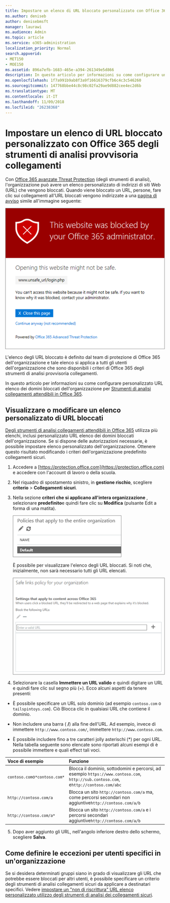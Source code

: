 ```yaml
---
title: Impostare un elenco di URL bloccato personalizzato con Office 365 degli strumenti di analisi provvisoria collegamenti
ms.author: deniseb
author: denisebmsft
manager: laurawi
ms.audience: Admin
ms.topic: article
ms.service: o365-administration
localization_priority: Normal
search.appverid:
- MET150
- MOE150
ms.assetid: 896a7efb-1683-465e-a394-261349e5d866
description: In questo articolo per informazioni su come configurare un elenco di URL bloccati per l'organizzazione utilizza la protezione di Office 365 avanzate rischio. Gli URL bloccati verranno applicate a messaggi di posta elettronica e documenti di Office in base ai criteri di collegamenti sicuro degli strumenti di analisi.
ms.openlocfilehash: 1f7a991b9ab8f3a9f16616379cfb6c4c3c546260
ms.sourcegitcommit: 147768bbe44c8c98c02fa29ae9d882cee4ec2d6b
ms.translationtype: MT
ms.contentlocale: it-IT
ms.lasthandoff: 11/09/2018
ms.locfileid: "26238368"
---
```

# <a name="set-up-a-custom-blocked-urls-list-using-office-365-atp-safe-links"></a>Impostare un elenco di URL bloccato personalizzato con Office 365 degli strumenti di analisi provvisoria collegamenti

Con [Office 365 avanzate Threat Protection](office-365-atp.md) (degli strumenti di analisi), l'organizzazione può avere un elenco personalizzato di indirizzi di siti Web (URL) che vengono bloccati. Quando viene bloccato un URL, persone, fare clic sui collegamenti all'URL bloccati vengono indirizzate a una [pagina di avviso](atp-safe-links-warning-pages.md) simile all'immagine seguente: 
  
![In questo sito è bloccato](media/6b4bda2d-a1e6-419e-8b10-588e83c3af3f.png)
  
L'elenco degli URL bloccato è definito dal team di protezione di Office 365 dell'organizzazione e tale elenco si applica a tutti gli utenti dell'organizzazione che sono disponibili i criteri di Office 365 degli strumenti di analisi provvisoria collegamenti. 
  
In questo articolo per informazioni su come configurare personalizzato URL elenco dei domini bloccati dell'organizzazione per [Strumenti di analisi collegamenti attendibili in Office 365](atp-safe-links.md).
  
## <a name="view-or-edit-a-custom-list-of-blocked-urls"></a>Visualizzare o modificare un elenco personalizzato di URL bloccati

[Degli strumenti di analisi collegamenti attendibili in Office 365](atp-safe-links.md) utilizza più elenchi, inclusi personalizzato URL elenco dei domini bloccati dell'organizzazione. Se si dispone delle autorizzazioni necessarie, è possibile impostare elenco personalizzato dell'organizzazione. Ottenere questo risultato modificando i criteri dell'organizzazione predefinito collegamenti sicuri.
  
1. Accedere a [https://protection.office.com](https://protection.office.com) e accedere con l'account di lavoro o della scuola. 
    
2. Nel riquadro di spostamento sinistro, in **gestione rischio**, scegliere **criterio** \> **Collegamenti sicuri**.
    
3. Nella sezione **criteri che si applicano all'intera organizzazione** , selezionare **predefinito**e quindi fare clic su **Modifica** (pulsante Edit a forma di una matita). 
    
    ![Fare clic su Modifica per modificare il criterio predefinito per la protezione collegamenti sicuri](media/d08f9615-d947-4033-813a-d310ec2c8cca.png)
  
    È possibile per visualizzare l'elenco degli URL bloccati. Si noti che, inizialmente, non sarà necessario tutti gli URL elencati.
    
    ![L'elenco degli URL bloccati è nel predefinito criterio sicuri collegamenti che si applica all'intera organizzazione.](media/575e1449-6191-40ac-b626-030a2fd3fb11.png)
  
4. Selezionare la casella **Immettere un URL valido** e quindi digitare un URL e quindi fare clic sul segno più (+). Ecco alcuni aspetti da tenere presenti: 
    
  - È possibile specificare un URL solo dominio (ad esempio `contoso.com` o `tailspintoys.com`). Ciò Blocca clic in qualsiasi URL che contiene il dominio.
    
  - Non includere una barra ( **/**) alla fine dell'URL. Ad esempio, invece di immettere `http://www.contoso.com/`, immettere `http://www.contoso.com`.
    
  - È possibile includere fino a tre caratteri jolly asterischi (\*) per ogni URL. Nella tabella seguente sono elencate sono riportati alcuni esempi di è possibile immettere e quali effect tali voci.
    
|**Voce di esempio**|**Funzione**|
|:-----|:-----|
|`contoso.com`o`*contoso.com*`  <br/> |Blocca il dominio, sottodomini e percorsi, ad esempio `https://www.contoso.com`, `http://sub.contoso.com`, e`http://contoso.com/abc`  <br/> |
|`http://contoso.com/a`  <br/> |Blocca un sito `http://contoso.com/a` ma, come percorsi secondari non aggiuntive`http://contoso.com/a/b`  <br/> |
|`http://contoso.com/a*`  <br/> |Blocca un sito `http://contoso.com/a` e i percorsi secondari aggiuntive`http://contoso.com/a/b`  <br/> |
   
5. Dopo aver aggiunto gli URL, nell'angolo inferiore destro dello schermo, scegliere **Salva**.
    
## <a name="how-to-define-exceptions-for-certain-users-in-an-organization"></a>Come definire le eccezioni per utenti specifici in un'organizzazione

Se si desidera determinati gruppi siano in grado di visualizzare gli URL che potrebbe essere bloccati per altri utenti, è possibile specificare un criterio degli strumenti di analisi collegamenti sicuri da applicare a destinatari specifici. Vedere [impostare un "non di riscrittura" URL elenco personalizzato utilizzo degli strumenti di analisi dei collegamenti sicuri](set-up-a-custom-do-not-rewrite-urls-list-with-atp.md).
  

